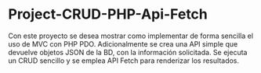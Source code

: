# Project-CRUD-PHP-Api-Fetch

Con este proyecto se desea mostrar como implementar de forma sencilla el uso de MVC con PHP PDO. Adicionalmente se crea una API simple que devuelve objetos JSON de la BD, con la información solicitada. Se ejecuta un CRUD sencillo y se emplea API Fetch para renderizar los resultados.
